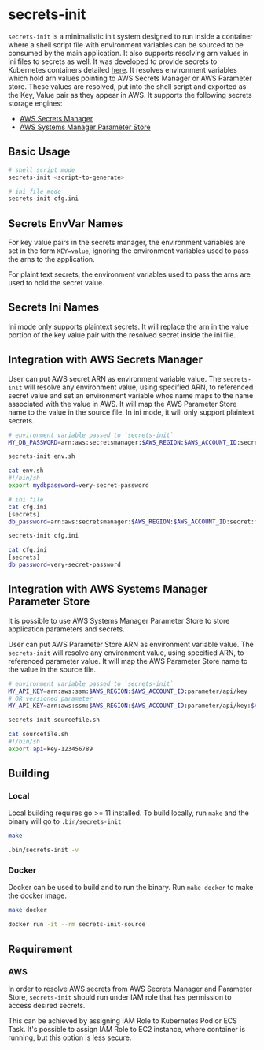 # secrets-init

`secrets-init` is a minimalistic init system designed to run inside a container where a shell script file with environment variables can be sourced to be consumed by the main application. It also supports resolving arn values in ini files to secrets as well. It was developed to provide secrets to Kubernetes containers detailed [here](https://github.com/ryohare/secrets-sidecar-eks-poc). It resolves environment variables which hold arn values pointing to AWS Secrets Manager or AWS Parameter store. These values are resolved, put into the shell script and exported as the Key, Value pair as they appear in AWS. It supports the following secrets storage engines:

- [AWS Secrets Manager](https://aws.amazon.com/secrets-manager/)
- [AWS Systems Manager Parameter Store](https://docs.aws.amazon.com/systems-manager/latest/userguide/systems-manager-parameter-store.html)

## Basic Usage
```bash
# shell script mode
secrets-init <script-to-generate>

# ini file mode
secrets-init cfg.ini
```

## Secrets EnvVar Names
For key value pairs in the secrets manager, the environment variables are set in the form `KEY=value`, ignoring the environment variables used to pass the arns to the application.

For plaint text secrets, the environment variables used to pass the arns are used to hold the secret value.

## Secrets Ini Names
Ini mode only supports plaintext secrets. It will replace the arn in the value portion of the key value pair with the resolved secret inside the ini file.

## Integration with AWS Secrets Manager

User can put AWS secret ARN as environment variable value. The `secrets-init` will resolve any environment value, using specified ARN, to referenced secret value and set an environment variable whos name maps to the name associated with the value in AWS. It will map the AWS Parameter Store name to the value in the source file. In ini mode, it will only support plaintext secrets.

```sh
# environment variable passed to `secrets-init`
MY_DB_PASSWORD=arn:aws:secretsmanager:$AWS_REGION:$AWS_ACCOUNT_ID:secret:mydbpassword-cdma3

secrets-init env.sh

cat env.sh
#!/bin/sh
export mydbpassword=very-secret-password

# ini file
cat cfg.ini
[secrets]
db_password=arn:aws:secretsmanager:$AWS_REGION:$AWS_ACCOUNT_ID:secret:mydbpassword-cdma3

secrets-init cfg.ini

cat cfg.ini
[secrets]
db_password=very-secret-password

```

## Integration with AWS Systems Manager Parameter Store

It is possible to use AWS Systems Manager Parameter Store to store application parameters and secrets.

User can put AWS Parameter Store ARN as environment variable value. The `secrets-init` will resolve any environment value, using specified ARN, to referenced parameter value. It will map the AWS Parameter Store name to the value in the source file.

```sh
# environment variable passed to `secrets-init`
MY_API_KEY=arn:aws:ssm:$AWS_REGION:$AWS_ACCOUNT_ID:parameter/api/key
# OR versioned parameter
MY_API_KEY=arn:aws:ssm:$AWS_REGION:$AWS_ACCOUNT_ID:parameter/api/key:$VERSION

secrets-init sourcefile.sh

cat sourcefile.sh
#!/bin/sh
export api=key-123456789
```

## Building
### Local
Local building requires go >= 11 installed. To build locally, run `make` and the binary will go to `.bin/secrets-init`
```bash
make

.bin/secrets-init -v
```
### Docker
Docker can be used to build and to run the binary. Run `make docker` to make the docker image.
```bash
make docker

docker run -it --rm secrets-init-source
```

## Requirement

### AWS

In order to resolve AWS secrets from AWS Secrets Manager and Parameter Store, `secrets-init` should run under IAM role that has permission to access desired secrets.

This can be achieved by assigning IAM Role to Kubernetes Pod or ECS Task. It's possible to assign IAM Role to EC2 instance, where container is running, but this option is less secure.